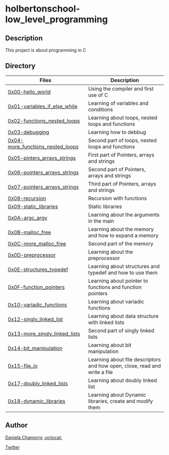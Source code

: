 # holbertonschool-low_level_programming

## Description
This project is about programming in C

## Directory

| Files | Description |
| ----- | ----------- |
| [0x00-hello_world](https://github.com/dalexach/holbertonschool-low_level_programming/tree/master/0x00-hello_world) | Using the compiler and first use of C |
| [0x01-variables_if_else_while](https://github.com/dalexach/holbertonschool-low_level_programming/tree/master/0x01-variables_if_else_while) | Learning of variables and conditions |
| [0x02-functions_nested_loops](https://github.com/dalexach/holbertonschool-low_level_programming/tree/master/0x02-functions_nested_loops) | Learning about loops, nested loops and functions |
| [0x03-debugging](https://github.com/dalexach/holbertonschool-low_level_programming/tree/master/0x03-debugging) | Learning how to debbug |
| [0x04-more_functions_nested_loops](https://github.com/dalexach/holbertonschool-low_level_programming/tree/master/0x04-more_functions_nested_loops) | Second part of loops, nested loops and functions |
| [0x05-pinters_arrays_strings](https://github.com/dalexach/holbertonschool-low_level_programming/tree/master/0x05-pointers_arrays_strings) | First part of Pointers, arrays and strings |
| [0x06-pointers_arrays_strings](https://github.com/dalexach/holbertonschool-low_level_programming/tree/master/0x06-pointers_arrays_strings) | Second part of Pointers, arrays and strings |
| [0x07-pointers_arrays_strings](https://github.com/dalexach/holbertonschool-low_level_programming/tree/master/0x07-pointers_arrays_strings) | Third part of Pointers, arrays and strings |
| [0x08-recursion](https://github.com/dalexach/holbertonschool-low_level_programming/tree/master/0x08-recursion) | Recursion with functions |
| [0x09-static_libraries](https://github.com/dalexach/holbertonschool-low_level_programming/tree/master/0x09-static_libraries) | Static libraries |
| [0x0A-argc_argv](https://github.com/dalexach/holbertonschool-low_level_programming/tree/master/0x0A-argc_argv) | Learning about the arguments in the main |
| [0x0B-malloc_free](https://github.com/dalexach/holbertonschool-low_level_programming/tree/master/0x0C-more_malloc_free) | Learning about the memory and how to expand a memory |
| [0x0C-more_malloc_free](https://github.com/dalexach/holbertonschool-low_level_programming/tree/master/0x0C-more_malloc_free) | Second part of the memory |
| [0x0D-preprocessor](https://github.com/dalexach/holbertonschool-low_level_programming/tree/master/0x0D-preprocessor) | Learning about the preprocessor |
| [0x0E-structures_typedef](https://github.com/dalexach/holbertonschool-low_level_programming/tree/master/0x0E-structures_typedef) | Learning about structures and typedef and how to use them |
| [0x0F-function_pointers](https://github.com/dalexach/holbertonschool-low_level_programming/tree/master/0x0F-function_pointers) | Learning about pointer to functions and function pointers |
| [0x10-variadic_functions](https://github.com/dalexach/holbertonschool-low_level_programming/tree/master/0x10-variadic_functions) | Learning about variadic functions |
| [0x12-singly_linked_list](https://github.com/dalexach/holbertonschool-low_level_programming/tree/master/0x12-singly_linked_lists) | Learning about data structure with linked lists |
| [0x13-more_singly_linked_lists](https://github.com/dalexach/holbertonschool-low_level_programming/tree/master/0x13-more_singly_linked_lists) | Second part of singly linked lists |
| [0x14-bit_manipulation](https://github.com/dalexach/holbertonschool-low_level_programming/tree/master/0x14-bit_manipulation) | Learning about bit manipulation |
| [0x15-file_io](https://github.com/dalexach/holbertonschool-low_level_programming/tree/master/0x15-file_io) | Learning about file descriptors and how open, close, read and write a file |
| [0x17-doubly_linked_lists](https://github.com/dalexach/holbertonschool-low_level_programming/tree/master/0x17-doubly_linked_lists) | Learning about doubly linked list |
| [0x18-dynamic_libraries](https://github.com/dalexach/holbertonschool-low_level_programming/tree/master/0x18-dynamic_libraries) | Learning about Dynamic libraries, create and modify them |

## Author

[Daniela Chamorro](https://www.linkedin.com/in/daniela-alexandra-chamorro-guerrero-666805a1/) [:octocat:](https://github.com/dalexach)

[Twitter](https://twitter.com/dalexach)